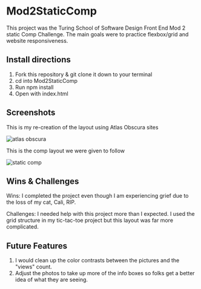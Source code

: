 # Mod2StaticComp

This project was the Turing School of Software Design Front End Mod 2 static Comp Challenge. The main goals were to practice flexbox/grid and website responsiveness.

## Install directions

1. Fork this repository & git clone it down to your terminal
2. cd into Mod2StaticComp
3. Run npm install
4. Open with index.html

## Screenshots

This is my re-creation of the layout using Atlas Obscura sites

![atlas obscura](https://user-images.githubusercontent.com/79541611/127083553-1c2fdd94-effd-47a7-b3ee-5bba6ccc7179.png)

This is the comp layout we were given to follow

![static comp](https://user-images.githubusercontent.com/79541611/127083354-1fa4070d-eef4-44ce-80d1-7e3dcaeaf874.png)

## Wins & Challenges

Wins: I completed the project even though I am experiencing grief due to the loss of my cat, Cali, RIP.

Challenges: I needed help with this project more than I expected. I used the grid structure in my tic-tac-toe project but this layout was far more complicated.

## Future Features

1. I would clean up the color contrasts between the pictures and the "views" count.
2. Adjust the photos to take up more of the info boxes so folks get a better idea of what they are seeing.

